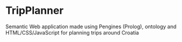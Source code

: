 # TripPlanner
 Semantic Web application made using Pengines (Prolog), ontology and HTML/CSS/JavaScript for planning trips around Croatia
